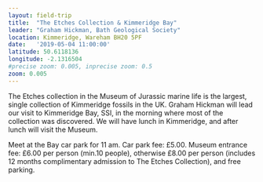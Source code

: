 ```yaml
---
layout: field-trip
title:  "The Etches Collection & Kimmeridge Bay"
leader: "Graham Hickman, Bath Geological Society"
location: Kimmeridge, Wareham BH20 5PF
date:   '2019-05-04 11:00:00'
latitude: 50.6118136
longitude: -2.1316504
#precise zoom: 0.005, inprecise zoom: 0.5
zoom: 0.005
---
```

The Etches collection in the Museum of Jurassic marine life is the largest, single collection of Kimmeridge fossils in the UK. Graham Hickman will lead our visit to Kimmeridge Bay, SSI, in the morning where most of the collection was discovered. We will have lunch in Kimmeridge, and after lunch will visit the Museum.

Meet at the Bay car park for 11 am. Car park fee: £5.00. Museum entrance fee: £6.00 per person (min.10 people), otherwise £8.00 per person (includes 12 months complimentary admission to The Etches Collection), and free parking.